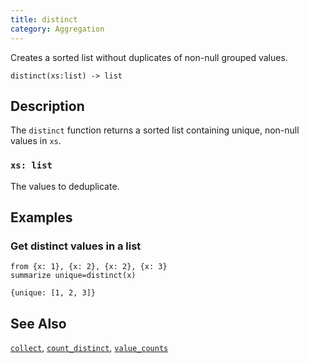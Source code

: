```yaml
---
title: distinct
category: Aggregation
---
```


Creates a sorted list without duplicates of non-null grouped values.

```tql
distinct(xs:list) -> list
```

## Description

The `distinct` function returns a sorted list containing unique, non-null values
in `xs`.

### `xs: list`

The values to deduplicate.

## Examples

### Get distinct values in a list

```tql
from {x: 1}, {x: 2}, {x: 2}, {x: 3}
summarize unique=distinct(x)
```

```tql
{unique: [1, 2, 3]}
```

## See Also

[`collect`](/reference/functions/collect),
[`count_distinct`](/reference/functions/count_distinct),
[`value_counts`](/reference/functions/value_counts)
